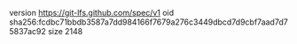 version https://git-lfs.github.com/spec/v1
oid sha256:fcdbc71bbdb3587a7dd984166f7679a276c3449dbcd7d9cbf7aad7d75837ac92
size 2148
